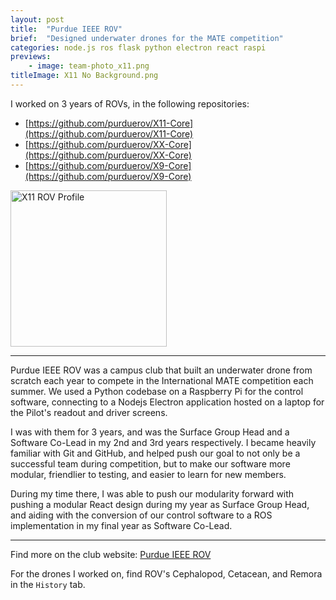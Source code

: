 ```yaml
---
layout: post
title:  "Purdue IEEE ROV"
brief:  "Designed underwater drones for the MATE competition"
categories: node.js ros flask python electron react raspi
previews:
    - image: team-photo_x11.png
titleImage: X11 No Background.png
---
```


I worked on 3 years of ROVs, in the following repositories:
- [https://github.com/purduerov/X11-Core](https://github.com/purduerov/X11-Core)
- [https://github.com/purduerov/XX-Core](https://github.com/purduerov/XX-Core)
- [https://github.com/purduerov/X9-Core](https://github.com/purduerov/X9-Core)

<img src="{{site.baseurl}}/images/Purdue IEEE ROV/X11 No Background.png" alt="X11 ROV Profile" height="250px" />

---

Purdue IEEE ROV was a campus club that built an underwater drone from scratch each year
to compete in the International MATE competition each summer.
We used a Python codebase on a Raspberry Pi for the control software, connecting to a
Nodejs Electron application hosted on a laptop for the Pilot's readout and driver screens.

I was with them for 3 years, and was the Surface Group Head and a Software Co-Lead in my
2nd and 3rd years respectively. I became heavily familiar with Git and GitHub, and helped
push our goal to not only be a successful team during competition, but to make our software
more modular, friendlier to testing, and easier to learn for new members.

During my time there, I was able to push our modularity forward with pushing a modular React
design during my year as Surface Group Head, and aiding with the conversion of our control
software to a ROS implementation in my final year as Software Co-Lead.

---

Find more on the club website: [Purdue IEEE ROV](https://purdueieee.org/rov/)

For the drones I worked on, find ROV's Cephalopod, Cetacean, and Remora in the `History` tab.
